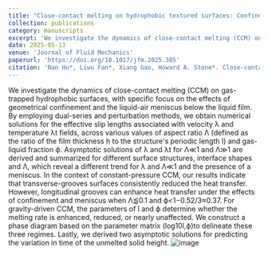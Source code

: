```yaml
---
title: "Close-contact melting on hydrophobic textured surfaces: Confinement and meniscus effects"
collection: publications
category: manuscripts
excerpt: 'We investigate the dynamics of close-contact melting (CCM) on gas-trapped hydrophobic surfaces, with specific focus on the effects of geometrical confinement and the liquid-air meniscus below the liquid film.'
date: 2025-05-13
venue: 'Journal of Fluid Mechanics'
paperurl: 'https://doi.org/10.1017/jfm.2025.385'
citation: 'Nan Hu*, Liwu Fan*, Xiang Gao, Howard A. Stone*. Close-contact melting on hydrophobic textured surfaces: Confinement and meniscus effects, Journal of Fluid Mechanics, Volume 1010 , 10 May 2025 , A46'
---
```


We investigate the dynamics of close-contact melting (CCM) on gas-trapped hydrophobic surfaces, with specific focus on the effects of geometrical confinement and the liquid-air meniscus below the liquid film. By employing dual-series and perturbation methods, we obtain numerical solutions for the effective slip lengths associated with velocity λ and temperature λt fields, across various values of aspect ratio Λ (defined as the ratio of the film thickness h to the structure's periodic length l) and gas-liquid fraction ϕ. Asymptotic solutions of λ and λt for Λ≪1 and Λ≫1 are derived and summarized for different surface structures, interface shapes and Λ, which reveal a different trend for λ and Λ≪1 and the presence of a meniscus. In the context of constant-pressure CCM, our results indicate that transverse-grooves surfaces consistently reduced the heat transfer. However, longitudinal grooves can enhance heat transfer under the effects of confinement and meniscus when Λ⪅0.1 and ϕ<1−0.52/3≈0.37. For gravity-driven CCM, the parameters of l and ϕ determine whether the melting rate is enhanced, reduced, or nearly unaffected. We construct a phase diagram based on the parameter matrix (log10l,ϕ)to delineate these three regimes. Lastly, we derived two asymptotic solutions for predicting the variation in time of the unmelted solid height.
![image](https://github.com/user-attachments/assets/46dea055-ceaa-4a1a-baa3-a0e05574a7ab)

